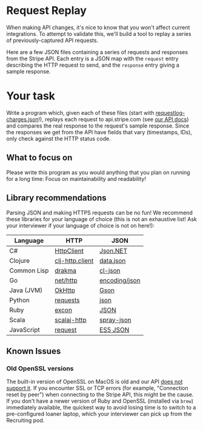 Request Replay
==============

When making API changes, it's nice to know that you won't affect current
integrations. To attempt to validate this, we'll build a tool to replay a
series of previously-captured API requests.

Here are a few JSON files containing a series of requests and responses from
the Stripe API. Each entry is a JSON map with the `request` entry describing
the HTTP request to send, and the `response` entry giving a sample response.

# Your task

Write a program which, given each of these files (start with
[requestlog-charges.json](requestlog-charges.json)!), replays each request to
api.stripe.com (see [our API docs](http://stripe.com/docs/api)) and compares
the real response to the request's sample response. Since the responses we get
from the API have fields that vary (timestamps, IDs), only check against the
HTTP status code.

## What to focus on

Please write this program as you would anything that you plan on running for a
long time: Focus on maintainability and readability!

## Library recommendations

Parsing JSON and making HTTPS requests can be no fun! We recommend these
libraries for your language of choice (this is not an exhaustive list!  Ask
your interviewer if your language of choice is not on here!):

| Language | HTTP | JSON |
| ------------- | ------------- | ------------- |
| C# | [HttpClient](https://docs.microsoft.com/en-us/aspnet/web-api/overview/advanced/calling-a-web-api-from-a-net-client) | [Json.NET](https://www.newtonsoft.com/json) |
| Clojure | [clj-http.client](https://github.com/dakrone/clj-http) | [data.json](https://github.com/clojure/data.json/) |
| Common Lisp | [drakma](http://weitz.de/drakma/) | [cl-json](https://common-lisp.net/project/cl-json/) |
| Go | [net/http](https://golang.org/pkg/net/http/) | [encoding/json](https://golang.org/pkg/encoding/json/) |
| Java (JVM) | [OkHttp](http://square.github.io/okhttp/) | [Gson](https://github.com/google/gson) |
| Python | [requests](http://www.python-requests.org/en/latest/) | [json](https://docs.python.org/2/library/json.html) |
| Ruby | [excon](https://github.com/excon/excon) | [JSON](http://ruby-doc.org/stdlib-2.0.0/libdoc/json/rdoc/JSON.html) |
| Scala | [scalaj-http](https://github.com/scalaj/scalaj-http) | [spray-json](https://github.com/spray/spray-json) |
| JavaScript | [request](https://github.com/request/request) | [ES5 JSON](https://developer.mozilla.org/en-US/docs/Web/JavaScript/Reference/Global_Objects/JSON) |

## Known Issues

### Old OpenSSL versions

The built-in version of OpenSSL on MacOS is old and our API [does not support it](https://support.stripe.com/questions/how-do-i-upgrade-my-openssl-to-support-tls-1-2). If you encounter SSL or TCP errors (for example, "Connection reset by peer") when connecting to the Stripe API, this might be the cause. If you don't have a newer version of Ruby and OpenSSL (installed via `brew`) immediately available, the quickest way to avoid losing time is to switch to a pre-configured loaner laptop, which your interviewer can pick up from the Recruiting pod.

